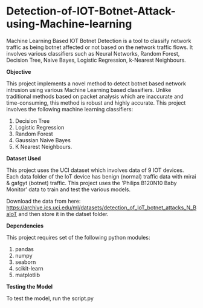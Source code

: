 # Detection-of-IOT-Botnet-Attack-using-Machine-learning
Machine Learning Based IOT Botnet Detection is a tool to classify network traffic as being botnet affected or not based on the network traffic flows. It involves various classifiers such as Neural Networks, Random Forest, Decision Tree, Naive Bayes, Logistic Regression, k-Nearest Neighbours.

<b> Objective </b>

This project implements a novel method to detect botnet based network intrusion using various Machine Learning based classifiers. Unlike traditional methods based on packet analysis which are inaccurate and time-consuming, this method is robust and highly accurate. This project involves the following machine learning classifiers:

1. Decision Tree
2. Logistic Regression
3. Random Forest
4. Gaussian Naive Bayes
5. K Nearest Neighbours.

<b> Dataset Used </b>

This project uses the UCI dataset which involves data of 9 IOT devices. Each data folder of the IoT device has benign (normal) traffic data with mirai & gafgyt (botnet) traffic. This project uses the 'Philips B120N10 Baby Monitor' data to train and test the various models.

Download the data from here: https://archive.ics.uci.edu/ml/datasets/detection_of_IoT_botnet_attacks_N_BaIoT and then store it in the datset folder.

<b> Dependencies </b>

This project requires set of the following python modules:

1. pandas
2. numpy
3. seaborn
4. scikit-learn
5. matplotlib

<b> Testing the Model </b>

To test the model, run the script.py
